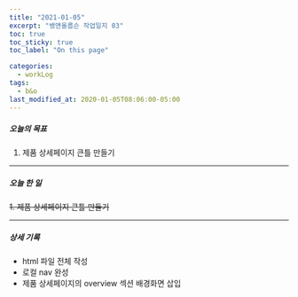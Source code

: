 ```yaml
---
title: "2021-01-05"
excerpt: "뱅앤올룹슨 작업일지 03"
toc: true
toc_sticky: true
toc_label: "On this page"

categories:
  - workLog
tags:
  - b&o
last_modified_at: 2020-01-05T08:06:00-05:00
---
```


##### 오늘의 목표

1. 제품 상세페이지 큰틀 만들기

---

##### 오늘 한 일

~~1. 제품 상세페이지 큰틀 만들기~~

---

##### 상세 기록

- html 파일 전체 작성
- 로컬 nav 완성
- 제품 상세페이지의 overview 섹션 배경화면 삽입

<br />
